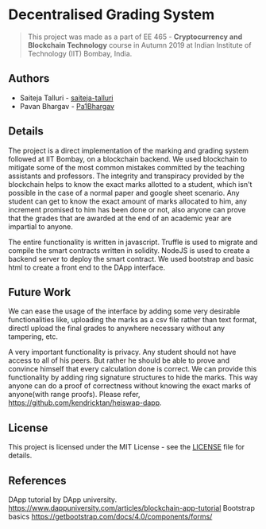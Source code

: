 # Decentralised Grading System
> This project was made as a part of EE 465 - **Cryptocurrency and Blockchain Technology** course in Autumn 2019 at Indian Institute of Technology (IIT) Bombay, India.


## Authors

* Saiteja Talluri - [saiteja-talluri](https://github.com/saiteja-talluri)
* Pavan Bhargav - [Pa1Bhargav](https://github.com/Pa1Bhargav)

## Details

The project is a direct implementation of the marking and grading system followed at IIT Bombay, on a blockchain backend. We used blockchain to mitigate some of the most common mistakes committed by the teaching assistants and professors. The integrity and transpiracy provided by the blockchain helps to know the exact marks allotted to a student, which isn't possible in the case of a normal paper and google sheet scenario. Any student can get to know the exact amount of marks allocated to him, any increment promised to him has been done or not, also anyone can prove that the grades that are awarded at the end of an academic year are impartial to anyone.

The entire functionality is written in javascript. Truffle is used to migrate and compile the smart contracts written in solidity. NodeJS is used to create a backend server to deploy the smart contract. We used bootstrap and basic html to create a front end to the DApp interface.

## Future Work

We can ease the usage of the interface by adding some very desirable functionalities like, uploading the marks as a csv file rather than text format, directl upload the final grades to anywhere necessary without any tampering, etc.

A very important functionality is privacy. Any student should not have access to all of his peers. But rather he should be able to prove and convince himself that every calculation done is correct. We can provide this functionality by adding ring signature structures to hide the marks. This way anyone can do a proof of correctness without knowing the exact marks of anyone(with range proofs). Please refer, https://github.com/kendricktan/heiswap-dapp.

## License

This project is licensed under the MIT License - see the [LICENSE](LICENSE) file for details.

## References
DApp tutorial by DApp university.
https://www.dappuniversity.com/articles/blockchain-app-tutorial
Bootstrap basics
https://getbootstrap.com/docs/4.0/components/forms/
